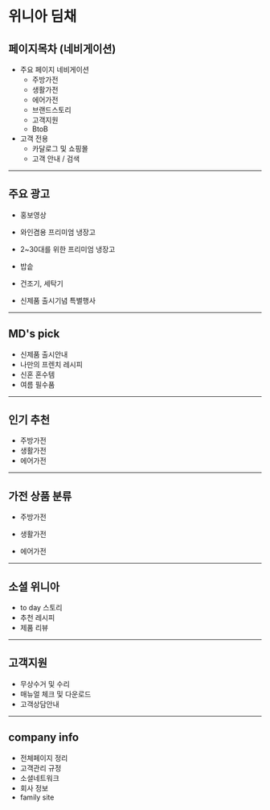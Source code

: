 # 위니아 딤채

## 페이지목차 (네비게이션)

- 주요 페이지 네비게이션
  - 주방가전
  - 생활가전
  - 에어가전
  - 브랜드스토리
  - 고객지원
  - BtoB
- 고객 전용
  - 카달로그 및 쇼핑몰
  - 고객 안내 / 검색

---

## 주요 광고

- 홍보영상
- 와인겸용 프리미엄 냉장고
- 2~30대를 위한 프리미엄 냉장고

- 밥솥
- 건조기, 세탁기
- 신제품 출시기념 특별행사

---

## MD's pick

- 신제품 출시안내
- 나만의 프렌치 레시피
- 신혼 혼수템
- 여름 필수품

---

## 인기 추천

- 주방가전
- 생활가전
- 에어가전

---

## 가전 상품 분류

- 주방가전

- 생활가전

- 에어가전

---

## 소셜 위니아

- to day 스토리
- 추천 레시피
- 제품 리뷰

---

## 고객지원

- 무상수거 및 수리
- 매뉴얼 체크 및  다운로드
- 고객상담안내

---

## company info 

- 전체페이지 정리
- 고객관리 규정
- 소셜네트워크
- 회사 정보
- family site

